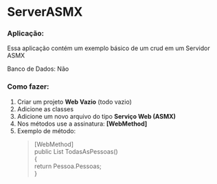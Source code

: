 # ServerASMX

<h3>Aplicação:</h3>
<p>Essa aplicação contém um exemplo básico de um crud em um Servidor ASMX</p>
<p>Banco de Dados: Não</p>

<h3>Como fazer:</h3>
<ol type="number">
  <li>Criar um projeto <b>Web Vazio</b> (todo vazio)</li>
  <li>Adicione as classes</li>
  <li>Adicione um novo arquivo do tipo <b>Serviço Web (ASMX)</b></li>  
  <li>Nos métodos use a assinatura: <b>[WebMethod]</b></li>   
  <li>
    Exemplo de método:
    <blockquote>
      [WebMethod]<br/>
        public List<Pessoa> TodasAsPessoas()<br/>
        {<br/>
            return Pessoa.Pessoas;<br/>
        }<br/>
      </blockquote>
  </li>
</ol>
